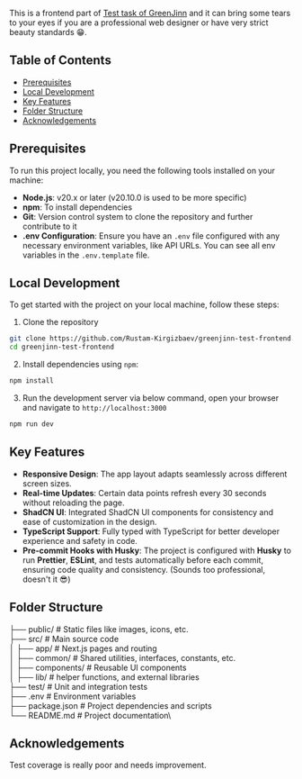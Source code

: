 This is a frontend part of [Test task of GreenJinn](https://greenjinn-test-frontend.vercel.app/) and it can bring some tears to your eyes if you are a professional web designer or have very strict beauty standards 😁.

## Table of Contents

- [Prerequisites](#prerequisites)
- [Local Development](#local-development)
- [Key Features](#key-features)
- [Folder Structure](#folder-structure)
- [Acknowledgements](#acknowledgements)

## Prerequisites

To run this project locally, you need the following tools installed on your machine:

- **Node.js**: v20.x or later (v20.10.0 is used to be more specific)
- **npm**: To install dependencies
- **Git**: Version control system to clone the repository and further contribute to it
- **.env Configuration**: Ensure you have an `.env` file configured with any necessary environment variables, like API URLs. You can see all env variables in the `.env.template` file.

## Local Development

To get started with the project on your local machine, follow these steps:

1. Clone the repository

```bash
git clone https://github.com/Rustam-Kirgizbaev/greenjinn-test-frontend.git
cd greenjinn-test-frontend
```

2. Install dependencies using `npm`:

```bash
npm install
```

3. Run the development server via below command, open your browser and navigate to `http://localhost:3000`

```bash
npm run dev
```

## Key Features

- **Responsive Design**: The app layout adapts seamlessly across different screen sizes.
- **Real-time Updates**: Certain data points refresh every 30 seconds without reloading the page.
- **ShadCN UI**: Integrated ShadCN UI components for consistency and ease of customization in the design.
- **TypeScript Support**: Fully typed with TypeScript for better developer experience and safety in code.
- **Pre-commit Hooks with Husky**: The project is configured with **Husky** to run **Prettier**, **ESLint**, and tests automatically before each commit, ensuring code quality and consistency. (Sounds too professional, doesn't it 😎)

## Folder Structure

├── public/ # Static files like images, icons, etc.\
├── src/ # Main source code\
│ ├── app/ # Next.js pages and routing\
│ ├── common/ # Shared utilities, interfaces, constants, etc.\
│ ├── components/ # Reusable UI components\
│ ├── lib/ # helper functions, and external libraries\
├── test/ # Unit and integration tests\
├── .env # Environment variables\
├── package.json # Project dependencies and scripts\
└── README.md # Project documentation\

## Acknowledgements

Test coverage is really poor and needs improvement.
